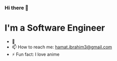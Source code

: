 ### Hi there 👋

<!--
**hamzzy/hamzzy** is a ✨ _special_ ✨ repository because its `README.md` (this file) appears on your GitHub profile.
-->
# I'm a Software Engineer

- 👯 
- 📫 How to reach me:  hamat.ibrahim3@gmail.com
- ⚡ Fun fact: I love anime
